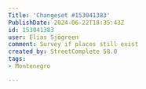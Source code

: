 ```yaml
---
Title: 'Changeset #153041383'
PublishDate: 2024-06-22T18:35:43Z
id: 153041383
user: Elias Sjögreen
comment: Survey if places still exist
created_by: StreetComplete 58.0
tags:
- Montenegro

---
```

